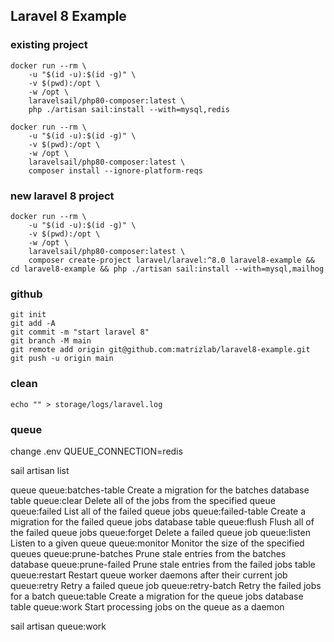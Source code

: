 ## Laravel 8 Example


### existing project

```
docker run --rm \
    -u "$(id -u):$(id -g)" \
    -v $(pwd):/opt \
    -w /opt \
    laravelsail/php80-composer:latest \
    php ./artisan sail:install --with=mysql,redis 
```

```
docker run --rm \
    -u "$(id -u):$(id -g)" \
    -v $(pwd):/opt \
    -w /opt \
    laravelsail/php80-composer:latest \
    composer install --ignore-platform-reqs
```

### new laravel 8 project

```
docker run --rm \
    -u "$(id -u):$(id -g)" \
    -v $(pwd):/opt \
    -w /opt \
    laravelsail/php80-composer:latest \
    composer create-project laravel/laravel:^8.0 laravel8-example && cd laravel8-example && php ./artisan sail:install --with=mysql,mailhog
```

### github

```
git init
git add -A
git commit -m "start laravel 8"
git branch -M main
git remote add origin git@github.com:matrizlab/laravel8-example.git
git push -u origin main
```

### clean

```
echo "" > storage/logs/laravel.log
```

### queue

change .env
QUEUE_CONNECTION=redis


sail artisan list

queue
queue:batches-table    Create a migration for the batches database table
queue:clear            Delete all of the jobs from the specified queue
queue:failed           List all of the failed queue jobs
queue:failed-table     Create a migration for the failed queue jobs database table
queue:flush            Flush all of the failed queue jobs
queue:forget           Delete a failed queue job
queue:listen           Listen to a given queue
queue:monitor          Monitor the size of the specified queues
queue:prune-batches    Prune stale entries from the batches database
queue:prune-failed     Prune stale entries from the failed jobs table
queue:restart          Restart queue worker daemons after their current job
queue:retry            Retry a failed queue job
queue:retry-batch      Retry the failed jobs for a batch
queue:table            Create a migration for the queue jobs database table
queue:work             Start processing jobs on the queue as a daemon


sail artisan queue:work
